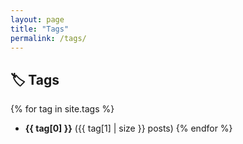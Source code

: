 ```yaml
---
layout: page
title: "Tags"
permalink: /tags/
---
```


## 🏷️ Tags  

{% for tag in site.tags %}
  - **{{ tag[0] }}** ({{ tag[1] | size }} posts)
{% endfor %}
